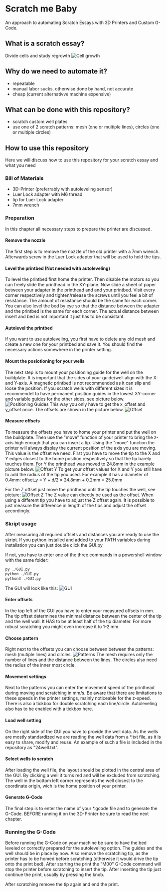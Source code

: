 # Scratch me Baby

An approach to automating Scratch Essays with 3D Printers and Custom G-Code.

## What is a scratch essay?

Divide cells and study regrowth
![Cell growth](https://cytosmart.com/sites/default/files/inline-images/wound-healing-assay-fig-1.jpeg)

## Why do we need to automate it?

- repeatable
- manual labor sucks, otherwise done by hand, not accurate
- cheap (current alternativve machine expensive)

## What can be done with this repository?
- scratch custom well plates
- use one of 2 scratch patterns: mesh (one or multiple lines), circles (one or multiple circles)

## How to use this repository
Here we will discuss how to use this repository for your scratch essay and what you need

### Bill of Materials
- 3D-Printer (preferrably with autoleveling sensor)
- Luer Lock adapter with M6 thread
- tip for Luer Lock adapter
- 7mm wrench

### Preparation
In this chapter all necessary steps to prepare the printer are discussed.

#### Remove the nozzle
The first step is to remove the nozzle of the old printer with a 7mm wrench. Afterwards screw in the Luer Lock adapter that will be used to hold the tips.

#### Level the printbed (Not needed with autoleveling)
To level the printbed first home the printer. Then disable the motors so you can freely slide the printhead in the XY-plane.
Now slide a sheet of paper between your adapter in the printhead and and your printbed. Visit every corner respectively and tighten/release the screws until you feel a bit of resistance.
The amount of resistance should be the same for each corner. You can also level the bed by eye so that the distance between the adapter and the printbed is the same for each corner.
The actual distance between insert and bed is not important it just has to be consistant.

#### Autolevel the printbed
If you want to use autoleveling, you first have to delete any old mesh and create a new one for your printbed and save it. You should find the necessary actions somewhere in the printer setting.

#### Mount the posiotioning for your wells
The next step is to mount your positioning guide for the well on the buildplate. It is important that the sides of your guide/well align with the X- and Y-axis. A magnetic printbed is not recommended as it can slip and loose the position.
If you scratch wells with different sizes it is recommendet to have permanent position guides in the lowest XY-corner and variable guides for the other sides, see picture below.
![Positioning Guides](pictures/guide.png)
This way you only have to get the x_offset and y_offset once. The offsets are shown in the picture below.
![Offset](pictures/offset.png)

#### Measure offsets
To measure the offsets you have to home your printer and put the well on the buildplate. Then use the "move" function of your printer to bring the z-axis high enough that you can insert a tip.
Using the "move" function the printer will always display the current position of the axis you are moving. This value is the offset we need.
First you have to move the tip to the X and Y edges closest to the home position respectively so that the tip barely touches them. For Y the printhead was moved to 24.8mm in the example picture below.
![Offset Y](pictures/offset_y.png)
To get your offset values for X and Y you still have to add the radius of the tip you used. For example it has a diameter of 0.4mm: offset_y = Y + d/2 = 24.8mm + 0.2mm = 25.0mm

For the Z offset just move the printhead until the tip touches the well, see picture:
![Offset Z](pictures/offset_z.png)
The Z value can directly be used as the offset. When using a different tip you have to adjust the Z offset again. It is possible to just measure the difference in length of the tips and adjust the offset accordingly.



### Skript usage
After measuring all required offsets and distances you are ready to use the skript. If you python installed and added to your PATH variables during installation you can just double click the GUI.py

If not, you have to enter one of the three commands in a powershell window with the same folder:

~~~python
py ./GUI.py
python ./GUI.py
python3 ./GUI.py
~~~

The GUI will look like this: 
![GUI](pictures/GUI.png)

#### Enter offsets
In the top left of the GUI you have to enter your measured offsets in mm. The tip offset determines the minimal distance between the center of the tip and the well wall. It HAS to be at least half of the tip diameter. For more robust scratching you might even increase it to 1-2 mm.

#### Choose pattern
Right next to the offsets you can choose between between the patterns: mesh (mutiple lines) and circles.
![Patterns](pictures/pattern.png)
The mesh requires only the number of lines and the distance between the lines. The circles also need the radius of the inner most circle.

#### Movement settings
Next to the patterns you can enter the movement speed of the printhead during moving and scratching in mm/s. Be aware that there are limitations to these speeds in the printer settings, mainly noticeable for the z-speed. There is also a tickbox for double scratching each line/circle. Autoleveling also has to be enabled with a tickbox here.

#### Load well setting
On the right side of the GUI you have to provide the well data. As the wells are mostly standardized we are reading the well data from a *.txt file, as it is easy to share, modify and reuse. An example of such a file is included in the repository as "24well.txt".

#### Select wells to scratch
After loading the well file, the layout should be plotted in the central area of the GUI. By clicking a well it turns red and will be excluded from scratching. The well in the bottom left corner represents the well closest to the coordinate origin, wich is the home position of your printer.

#### Generate G-Code
The final step is to enter the name of your *.gcode file and to generate the G-Code. BEFORE running it on the 3D-Printer be sure to read the next chapter.

### Running the G-Code
Before running the G-Code on your machine be sure to have the bed leveled or correctly prepared for the autoleveling option. The guides and the well should be in place by now. Also remove the scratching tip, as the printer has to be homed before scratching (otherwise it would drive the tip onto the print bed). After starting the print the "M00" G-Code command will stop the printer before scratching to insert the tip. After inserting the tip just continue the print, usually by pressing the knob.

After scratching remove the tip again and end the print.

